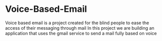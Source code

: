 # Voice-Based-Email
Voice based email is a project created for the blind people to ease the access of their messaging through mail
In this project we are building an application that uses the gmail service to send a mail fully based on voice
